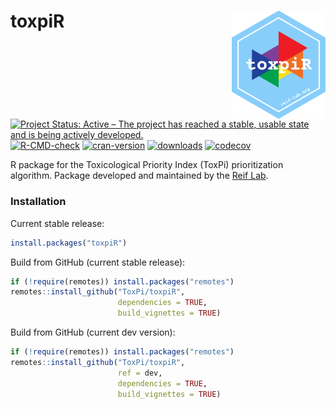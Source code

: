 # toxpiR <img src="man/figures/toxpiR-blue.png" width="150" align="right" />

<!-- badges: start -->
  [![Project Status: Active – The project has reached a stable, usable state and is being actively developed.](https://www.repostatus.org/badges/latest/active.svg)](https://www.repostatus.org/#active)
  [![R-CMD-check](https://github.com/ToxPi/toxpiR/workflows/R-CMD-check/badge.svg)](https://github.com/ToxPi/toxpiR/actions)
  [![cran-version](https://www.r-pkg.org/badges/version-last-release/toxpiR?color=blue)](https://cran.r-project.org/web/packages/toxpiR/index.html)
  [![downloads](https://cranlogs.r-pkg.org/badges/grand-total/toxpiR)](https://cranlogs.r-pkg.org/badges/grand-total/toxpiR)
  [![codecov](https://codecov.io/gh/ToxPi/toxpiR/branch/main/graph/badge.svg?token=7yocvT0KzZ)](https://codecov.io/gh/ToxPi/toxpiR)
<!-- badges: end -->

R package for the Toxicological Priority Index (ToxPi) prioritization algorithm. Package developed and maintained by the [Reif Lab](http://reif-lab.org). 

### Installation

Current stable release:

```r
install.packages("toxpiR")
```

Build from GitHub (current stable release):

```r
if (!require(remotes)) install.packages("remotes")
remotes::install_github("ToxPi/toxpiR", 
                        dependencies = TRUE, 
                        build_vignettes = TRUE)
```

Build from GitHub (current dev version):

```r
if (!require(remotes)) install.packages("remotes")
remotes::install_github("ToxPi/toxpiR",
                        ref = dev,
                        dependencies = TRUE, 
                        build_vignettes = TRUE)
```
